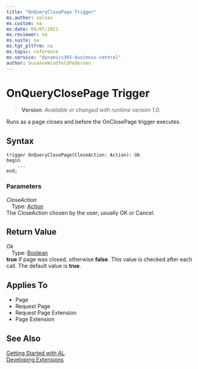 ```yaml
---
title: "OnQueryClosePage Trigger"
ms.author: solsen
ms.custom: na
ms.date: 04/07/2021
ms.reviewer: na
ms.suite: na
ms.tgt_pltfrm: na
ms.topic: reference
ms.service: "dynamics365-business-central"
author: SusanneWindfeldPedersen
---
```

[//]: # (START>DO_NOT_EDIT)
[//]: # (IMPORTANT:Do not edit any of the content between here and the END>DO_NOT_EDIT.)
[//]: # (Any modifications should be made in the .xml files in the ModernDev repo.)

# OnQueryClosePage Trigger
> **Version**: _Available or changed with runtime version 1.0._

Runs as a page closes and before the OnClosePage trigger executes.

## Syntax
```
trigger OnQueryClosePage(CloseAction: Action): Ok
begin
    ...
end;
```

### Parameters

*CloseAction*  
&emsp;Type: [Action](../methods-auto/action/action-option.md)  
The CloseAction chosen by the user; usually OK or Cancel.  


## Return Value

*Ok*  
&emsp;Type: [Boolean](../methods-auto/boolean/boolean-data-type.md)  
**true** if page was closed, otherwise **false**. This value is checked after each call. The default value is **true**.

## Applies To
- Page
- Request Page
- Request Page Extension
- Page Extension


[//]: # (IMPORTANT: END>DO_NOT_EDIT)
## See Also  
[Getting Started with AL](../devenv-get-started.md)  
[Developing Extensions](../devenv-dev-overview.md)  